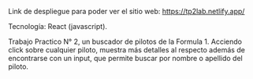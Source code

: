 Link de despliegue para poder ver el sitio web: https://tp2lab.netlify.app/

Tecnología: React (javascript).

Trabajo Practico N° 2, un buscador de pilotos de la Formula 1.
Acciendo click sobre cualquier piloto, muestra más detalles al respecto además de encontrarse con un input, que permite buscar por nombre o apellido del piloto.
